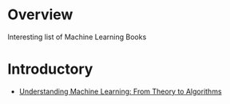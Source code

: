 
# Overview 

Interesting list of Machine Learning Books 

# Introductory 

- [Understanding Machine Learning: From Theory to Algorithms](https://www.cs.huji.ac.il/~shais/UnderstandingMachineLearning/)



